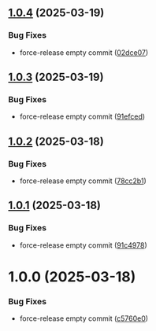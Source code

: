 ## [1.0.4](https://github.com/sqaisar/app-cleanup-operator/compare/v1.0.3...v1.0.4) (2025-03-19)


### Bug Fixes

* force-release empty commit ([02dce07](https://github.com/sqaisar/app-cleanup-operator/commit/02dce079407b0fecc0e13c8f5fb37c82feb94b5d))

## [1.0.3](https://github.com/sqaisar/app-cleanup-operator/compare/v1.0.2...v1.0.3) (2025-03-19)


### Bug Fixes

* force-release empty commit ([91efced](https://github.com/sqaisar/app-cleanup-operator/commit/91efced72433d4577a65ff8a9abfaba8d06a4c11))

## [1.0.2](https://github.com/sqaisar/app-cleanup-operator/compare/v1.0.1...v1.0.2) (2025-03-18)


### Bug Fixes

* force-release empty commit ([78cc2b1](https://github.com/sqaisar/app-cleanup-operator/commit/78cc2b1f6e293e053e2befe924ae6b430d6e6c05))

## [1.0.1](https://github.com/sqaisar/app-cleanup-operator/compare/v1.0.0...v1.0.1) (2025-03-18)


### Bug Fixes

* force-release empty commit ([91c4978](https://github.com/sqaisar/app-cleanup-operator/commit/91c497878652ed296100e3440d794dbacd47df3a))

# 1.0.0 (2025-03-18)


### Bug Fixes

* force-release empty commit ([c5760e0](https://github.com/sqaisar/app-cleanup-operator/commit/c5760e0c1fec8ec40a8369d989781d420dcc75d8))
